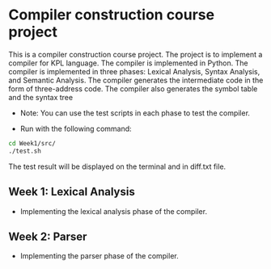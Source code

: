 # Compiler construction course project
This is a compiler construction course project. The project is to implement a compiler for KPL language. The compiler is implemented in Python. The compiler is implemented in three phases: Lexical Analysis, Syntax Analysis, and Semantic Analysis. The compiler generates the intermediate code in the form of three-address code. The compiler also generates the symbol table and the syntax tree
* Note: You can use the test scripts in each phase to test the compiler.
- Run with the following command:
```bash
cd Week1/src/
./test.sh
```
The test result will be displayed on the terminal and in diff.txt file.
## Week 1: Lexical Analysis
- Implementing the lexical analysis phase of the compiler.

## Week 2: Parser
- Implementing the parser phase of the compiler.
